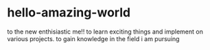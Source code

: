 # hello-amazing-world
to the new enthisiastic me!!
to learn exciting things and implement on various projects.
to gain knowledge in the field i am pursuing
